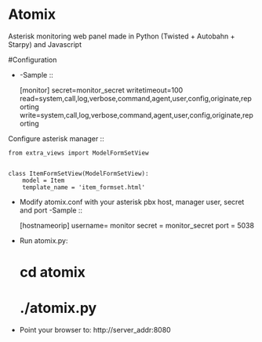 # Atomix

Asterisk monitoring web panel made in Python (Twisted + Autobahn + Starpy) and Javascript

#Configuration

 -
    -Sample ::

    [monitor]
    secret=monitor_secret
    writetimeout=100
    read=system,call,log,verbose,command,agent,user,config,originate,reporting
    write=system,call,log,verbose,command,agent,user,config,originate,reporting

 Configure asterisk manager ::

    from extra_views import ModelFormSetView


    class ItemFormSetView(ModelFormSetView):
        model = Item
        template_name = 'item_formset.html'
        
 - Modify atomix.conf with your asterisk pbx host, manager user, secret and port
    -Sample ::

      [hostnameorip]
      username= monitor
      secret = monitor_secret
      port = 5038

 - Run atomix.py:
    # cd atomix

    # ./atomix.py

 - Point your browser to:  http://server_addr:8080



